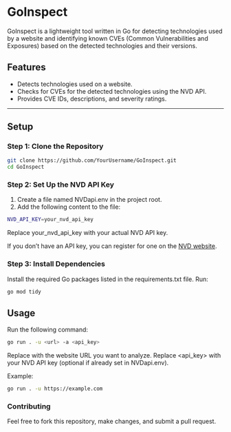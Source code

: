 # GoInspect

GoInspect is a lightweight tool written in Go for detecting technologies used by a website and identifying known CVEs (Common Vulnerabilities and Exposures) based on the detected technologies and their versions.

## Features
- Detects technologies used on a website.
- Checks for CVEs for the detected technologies using the NVD API.
- Provides CVE IDs, descriptions, and severity ratings.

---

## Setup

### Step 1: Clone the Repository
```bash
git clone https://github.com/YourUsername/GoInspect.git
cd GoInspect
```


### Step 2: Set Up the NVD API Key

1. Create a file named NVDapi.env in the project root.
2. Add the following content to the file: 
```bash
NVD_API_KEY=your_nvd_api_key
```
Replace your_nvd_api_key with your actual NVD API key.

If you don’t have an API key, you can register for one on the [NVD website](https://nvd.nist.gov/developers/request-an-api-key).


### Step 3: Install Dependencies
Install the required Go packages listed in the requirements.txt file. Run:
```bash
go mod tidy
```

## Usage

Run the following command:
```bash
go run . -u <url> -a <api_key>
```
Replace <url> with the website URL you want to analyze.
Replace <api_key> with your NVD API key (optional if already set in NVDapi.env).

Example:
```bash
go run . -u https://example.com
```

### Contributing
Feel free to fork this repository, make changes, and submit a pull request.
